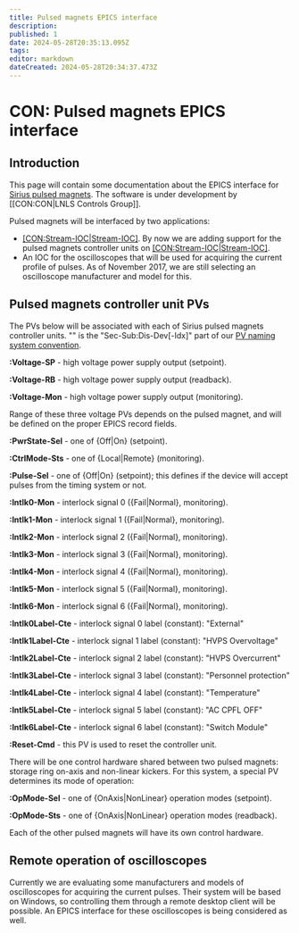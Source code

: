 ```yaml
---
title: Pulsed magnets EPICS interface
description: 
published: 1
date: 2024-05-28T20:35:13.095Z
tags: 
editor: markdown
dateCreated: 2024-05-28T20:34:37.473Z
---
```


# CON: Pulsed magnets EPICS interface

## Introduction
This page will contain some documentation about the EPICS interface for [Sirius pulsed magnets](/Machine/pulsed_magnets). The software is under development by [[CON:CON|LNLS Controls Group]].

Pulsed magnets will be interfaced by two applications:
* [[CON:Stream-IOC|Stream-IOC]](link). By now we are adding support for the pulsed magnets controller units on [[CON:Stream-IOC|Stream-IOC]](link).
* An IOC for the oscilloscopes that will be used for acquiring the current profile of pulses. As of November 2017, we are still selecting an oscilloscope manufacturer and model for this.

## Pulsed magnets controller unit PVs

The PVs below will be associated with each of Sirius pulsed magnets controller units. "<Prefix>" is the "Sec-Sub:Dis-Dev[-Idx]" part of our [PV naming system convention](/Machine/naming_system).


**<Prefix>:Voltage-SP** - high voltage power supply output (setpoint).

**<Prefix>:Voltage-RB** - high voltage power supply output (readback).

**<Prefix>:Voltage-Mon** - high voltage power supply output (monitoring).


Range of these three voltage PVs depends on the pulsed magnet, and will be defined on the proper EPICS record fields.


**<Prefix>:PwrState-Sel** - one of {Off|On} (setpoint).


**<Prefix>:CtrlMode-Sts** - one of {Local|Remote} (monitoring).


**<Prefix>:Pulse-Sel** -  one of {Off|On} (setpoint); this defines if the device will accept pulses from the timing system or not.


**<Prefix>:Intlk0-Mon** - interlock signal 0 ({Fail|Normal}, monitoring).

**<Prefix>:Intlk1-Mon** - interlock signal 1 ({Fail|Normal}, monitoring).

**<Prefix>:Intlk2-Mon** - interlock signal 2 ({Fail|Normal}, monitoring).

**<Prefix>:Intlk3-Mon** - interlock signal 3 ({Fail|Normal}, monitoring).

**<Prefix>:Intlk4-Mon** - interlock signal 4 ({Fail|Normal}, monitoring).

**<Prefix>:Intlk5-Mon** - interlock signal 5 ({Fail|Normal}, monitoring).

**<Prefix>:Intlk6-Mon** - interlock signal 6 ({Fail|Normal}, monitoring).


**<Prefix>:Intlk0Label-Cte** - interlock signal 0 label (constant): "External"

**<Prefix>:Intlk1Label-Cte** - interlock signal 1 label (constant): "HVPS Overvoltage"

**<Prefix>:Intlk2Label-Cte** - interlock signal 2 label (constant): "HVPS Overcurrent"

**<Prefix>:Intlk3Label-Cte** - interlock signal 3 label (constant): "Personnel protection"

**<Prefix>:Intlk4Label-Cte** - interlock signal 4 label (constant): "Temperature"

**<Prefix>:Intlk5Label-Cte** - interlock signal 5 label (constant): "AC CPFL OFF"

**<Prefix>:Intlk6Label-Cte** - interlock signal 6 label (constant): "Switch Module"


**<Prefix>:Reset-Cmd** - this PV is used to reset the controller unit.


There will be one control hardware shared between two pulsed magnets: storage ring on-axis and non-linear kickers. For this system, a special PV determines its mode of operation:


**<Prefix>:OpMode-Sel** - one of {OnAxis|NonLinear} operation modes (setpoint).

**<Prefix>:OpMode-Sts** - one of {OnAxis|NonLinear} operation modes (readback).


Each of the other pulsed magnets will have its own control hardware.

## Remote operation of oscilloscopes

Currently we are evaluating some manufacturers and models of oscilloscopes for acquiring the current pulses. Their system will be based on Windows, so controlling them through a remote desktop client will be possible. An EPICS interface for these oscilloscopes is being considered as well.
